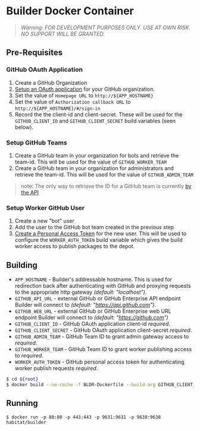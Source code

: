 # Builder Docker Container

> *Warning: FOR DEVELOPMENT PURPOSES ONLY. USE AT OWN RISK. NO SUPPORT WILL BE GRANTED.*

## Pre-Requisites

### GitHub OAuth Application

1. Create a GitHub Organization
1. [Setup an OAuth application](https://developer.github.com/apps/building-integrations/setting-up-and-registering-oauth-apps/registering-oauth-apps) for your GitHub organization.
1. Set the value of `Homepage URL` to `http://${APP_HOSTNAME}`
1. Set the value of `Authorization callback URL` to `http://${APP_HOSTNAME}/#/sign-in`
1. Record the the client-id and client-secret. These will be used for the `GITHUB_CLIENT_ID` and `GITHUB_CLIENT_SECRET` build variables (seen below).

### Setup GitHub Teams

1. Create a GitHub team in your organization for bots and retrieve the team-id. This will be used for the value of `GITHUB_WORKER_TEAM`
1. Create a GitHub team in your organization for administrators and retrieve the team-id. This will be used for the value of `GITHUB_ADMIN_TEAM`

> note: The only way to retrieve the ID for a GitHub team is currently [by the API](https://github.com/rei/github-api-utils/blob/master/bash/get-team-id.sh)

### Setup Worker GitHub User

1. Create a new "bot" user
1. Add the user to the GitHub bot team created in the previous step
1. [Create a Personal Access Token](https://help.github.com/articles/creating-a-personal-access-token-for-the-command-line) for the new user. This will be used to configure the `WORKER_AUTH_TOKEN` build variable which gives the build worker access to publish packages to the depot.

## Building

* `APP_HOSTNAME` - Builder's addressable hostname. This is used for redirection back after authenticating with GitHub and proxying requests to the appropriate http gateway _(default: "localhost")_.
* `GITHUB_API_URL` - external GitHub or GitHub Enterprise API endpoint Builder will connect to _(default: "https://api.github.com")_.
* `GITHUB_WEB_URL` - external GitHub or GitHub Enterprise web URL endpoint Builder will connect to _(default: "https://github.com")_
* `GITHUB_CLIENT_ID` - GitHub OAuth application client-id *required*.
* `GITHUB_CLIENT_SECRET` - GitHub OAuth application client-secret *required*.
* `GITHUB_ADMIN_TEAM` - GitHub Team ID to grant admin gateway access to *required*.
* `GITHUB_WORKER_TEAM` - GitHub Team ID to grant worker publishing access to *required*.
* `WORKER_AUTH_TOKEN` - GitHub personal access token for authenticating worker publish requests *required*.

```bash
$ cd ${root}
$ docker build --no-cache -f BLDR-Dockerfile --build-arg GITHUB_CLIENT_ID=02fb7d9e1fde99e8d395 --build-arg GITHUB_CLIENT_SECRET=8d7611da338fd741330804ec470236da58ffdd68 --build-arg GITHUB_ADDR=10.48.236.67 --build-arg GITHUB_API_URL=https://10.48.236.67/api/v3 --build-arg GITHUB_WEB_URL=https://10.48.236.67 --build-arg WORKER_AUTH_TOKEN=e96301212f26a8da99925d04fb5857e869792a47 --build-arg GITHUB_ADMIN_TEAM=0 --build-arg GITHUB_WORKER_TEAM=0 -t habitat/builder .
```

## Running

```
$ docker run -p 80:80 -p 443:443 -p 9631:9631 -p 9638:9638 habitat/builder
```
